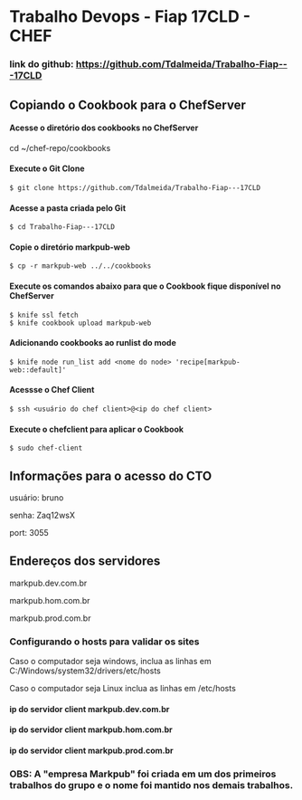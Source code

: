 # Trabalho Devops - Fiap 17CLD - CHEF

### link do github: https://github.com/Tdalmeida/Trabalho-Fiap---17CLD

## Copiando o Cookbook para o ChefServer
 #### Acesse o diretório dos cookbooks no ChefServer
  cd ~/chef-repo/cookbooks
 #### Execute o Git Clone 
    $ git clone https://github.com/Tdalmeida/Trabalho-Fiap---17CLD 
 #### Acesse a pasta criada pelo Git
    $ cd Trabalho-Fiap---17CLD
 #### Copie o diretório markpub-web
    $ cp -r markpub-web ../../cookbooks
 #### Execute os comandos abaixo para que o Cookbook fique disponível no ChefServer   
    $ knife ssl fetch
    $ knife cookbook upload markpub-web

#### Adicionando cookbooks ao runlist do mode

    $ knife node run_list add <nome do node> 'recipe[markpub-web::default]'

  #### Acessse o Chef Client
    $ ssh <usuário do chef client>@<ip do chef client>
  #### Execute o chefclient para aplicar o Cookbook
    $ sudo chef-client

## Informações para o acesso do CTO
usuário: bruno

senha: Zaq12wsX

port: 3055

## Endereços dos servidores
markpub.dev.com.br

markpub.hom.com.br

markpub.prod.com.br

### Configurando o hosts para validar os sites

Caso o computador seja windows, inclua as linhas em C:/Windows/system32/drivers/etc/hosts

Caso o computador seja Linux inclua as linhas em /etc/hosts

#### ip do servidor client  markpub.dev.com.br 
#### ip do servidor client  markpub.hom.com.br 
#### ip do servidor client  markpub.prod.com.br 

### OBS: A "empresa Markpub" foi criada em um dos primeiros trabalhos do grupo e o nome foi mantido nos demais trabalhos.

